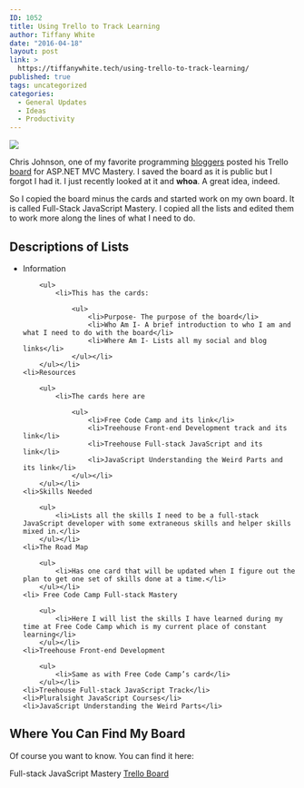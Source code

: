 ```yaml
---
ID: 1052
title: Using Trello to Track Learning
author: Tiffany White
date: "2016-04-18"
layout: post
link: >
  https://tiffanywhite.tech/using-trello-to-track-learning/
published: true
tags: uncategorized
categories:
  - General Updates
  - Ideas
  - Productivity
---
```



![](https://res.cloudinary.com/twhiteblog/image/upload/v1544851204/Random%20Screenshots/2016-4-18-_2016-04-18_-_Screenshot2016-04-18_09-41-31_PM_-_-_-min.png)

<p>Chris Johnson, one of my favorite programming <a href="http://www.thatamazingprogrammer.com/blog/">bloggers</a> posted his Trello <a href="https://trello.com/b/iMkh9HVu/asp-net-mvc-mastery">board</a> for ASP.NET MVC Mastery. I saved the board as it is public but I forgot I had it. I just recently looked at it and <strong>whoa</strong>. A great idea, indeed.</p>

<p>So I copied the board minus the cards and started work on my own board. It is called Full-Stack JavaScript Mastery. I copied all the lists and edited them to work more along the lines of what I need to do.</p>

<h2>Descriptions of Lists</h2>

<ul>
	<li>Information

		<ul>
			<li>This has the cards:

				<ul>
					<li>Purpose- The purpose of the board</li>
					<li>Who Am I- A brief introduction to who I am and what I need to do with the board</li>
					<li>Where Am I- Lists all my social and blog links</li>
				</ul></li>
		</ul></li>
	<li>Resources

		<ul>
			<li>The cards here are

				<ul>
					<li>Free Code Camp and its link</li>
					<li>Treehouse Front-end Development track and its link</li>
					<li>Treehouse Full-stack JavaScript and its link</li>
					<li>JavaScript Understanding the Weird Parts and its link</li>
				</ul></li>
		</ul></li>
	<li>Skills Needed

		<ul>
			<li>Lists all the skills I need to be a full-stack JavaScript developer with some extraneous skills and helper skills mixed in.</li>
		</ul></li>
	<li>The Road Map

		<ul>
			<li>Has one card that will be updated when I figure out the plan to get one set of skills done at a time.</li>
		</ul></li>
	<li> Free Code Camp Full-stack Mastery

		<ul>
			<li>Here I will list the skills I have learned during my time at Free Code Camp which is my current place of constant learning</li>
		</ul></li>
	<li>Treehouse Front-end Development

		<ul>
			<li>Same as with Free Code Camp’s card</li>
		</ul></li>
	<li>Treehouse Full-stack JavaScript Track</li>
	<li>Pluralsight JavaScript Courses</li>
	<li>JavaScript Understanding the Weird Parts</li>
</ul>

<h2>Where You Can Find My Board</h2>

<p>Of course you want to know. You can find it here:</p>

<p>Full-stack JavaScript Mastery <a href="https://trello.com/b/g8EsIwnV/full-stack-javascript-mastery">Trello Board</a></p>
